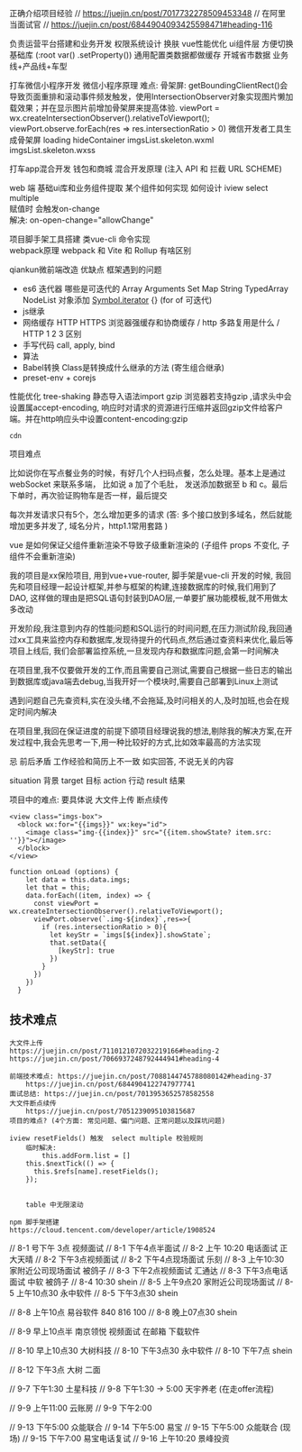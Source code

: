  正确介绍项目经验
 // https://juejin.cn/post/7017732278509453348
 // 在阿里当面试官
// https://juejin.cn/post/6844904093425598471#heading-116
 
负责运营平台搭建和业务开发
	权限系统设计 换肤  vue性能优化
	ui组件层  方便切换基础库  (:root var() .setProperty())
	通用配置类数据都做缓存 
		开城省市数据 业务线+产品线+车型

打车微信小程序开发
	微信小程序原理
	难点: 
		骨架屏: getBoundingClientRect()会导致页面重排和滚动事件频发触发，使用IntersectionObserver对象实现图片懒加载效果；并在显示图片前增加骨架屏来提高体验.
				viewPort = wx.createIntersectionObserver().relativeToViewport(); viewPort.observe.forEach(res => res.intersectionRatio > 0)
			微信开发者工具生成骨架屏  loading  hideContainer   imgsList.skeleton.wxml  imgsList.skeleton.wxss

打车app混合开发  钱包和商城
	混合开发原理 (注入 API 和 拦截 URL SCHEME)

web 端 基础ui库和业务组件提取
	某个组件如何实现  如何设计
		iview select multiple	
		赋值时  会触发on-change   
		解决: on-open-change="allowChange"

项目脚手架工具搭建
	类vue-cli 命令实现  
	webpack原理    webpack 和 Vite 和 Rollup 有啥区别

qiankun微前端改造
	优缺点  框架遇到的问题


- es6 迭代器 哪些是可迭代的  Array Arguments Set Map String TypedArray NodeList
	对象添加 [Symbol.iterator]() {}  (for of 可迭代)
- js继承
- 网络缓存 HTTP HTTPS   浏览器强缓存和协商缓存 /  http 多路复用是什么 / HTTP 1 2 3  区别
- 手写代码  call, apply, bind
- 算法
- Babel转换 Class是转换成什么继承的方法 (寄生组合继承)
- preset-env + corejs





性能优化
    tree-shaking  静态导入语法import
    gzip  浏览器若支持gzip ,请求头中会设置属accept-encoding, 响应时对请求的资源进行压缩并返回gzip文件给客户端。并在http响应头中设置content-encoding:gzip

    cdn




项目难点

比如说你在写点餐业务的时候，有好几个人扫码点餐，怎么处理。基本上是通过 webSocket 来联系多端，
比如说 a 加了个毛肚， 发送添加数据至 b 和 c。最后下单时，再次验证购物车是否一样，最后提交




每次并发请求只有5个，怎么增加更多的请求 (答: 多个接口放到多域名，然后就能增加更多并发了, 域名分片，http1.1常用套路
)


vue 是如何保证父组件重新渲染不导致子级重新渲染的  (子组件 props 不变化, 子组件不会重新渲染)



   我的项目是xx保险项目, 用到vue+vue-router, 脚手架是vue-cli 开发的时候, 我回先和项目经理一起设计框架,并参与框架的构建,连接数据库的时候,我们用到了DAO, 这样做的理由是把SQL语句封装到DAO层,一单要扩展功能模板,就不用做太多改动

   开发阶段,我注意到内存的性能问题和SQL运行的时间问题,在压力测试阶段,我回通过xx工具来监控内存和数据库,发现待提升的代码点,然后通过查资料来优化,最后等项目上线后,
   我们会部署监控系统,一旦发现内存和数据库问题,会第一时间解决

   在项目里,我不仅要做开发的工作,而且需要自己测试,需要自己根据一些日志的输出到数据库或java端去debug,当我开好一个模块时,需要自己部署到Linux上测试

   遇到问题自己先查资料,实在没头绪,不会拖延,及时问相关的人,及时加班,也会在规定时间内解决

   在项目里,我回在保证进度的前提下颌项目经理说我的想法,剔除我的解决方案,在开发过程中,我会先思考一下,用一种比较好的方式,比如效率最高的方法实现



   忌 前后矛盾
   	  工作经验和简历上不一致
   	  如实回答, 不说无关的内容



situation  背景
target	目标
action	行动
result	结果




项目中的难点:  要具体说
    大文件上传 断点续传





```javascrpt  骨架屏
<view class="imgs-box">
  <block wx:for="{{imgs}}" wx:key="id">
    <image class="img-{{index}}" src="{{item.showState? item.src: ''}}"></image>
  </block>
</view>

function onLoad (options) {
    let data = this.data.imgs;
    let that = this;
    data.forEach((item, index) => {
      const viewPort = wx.createIntersectionObserver().relativeToViewport();
      viewPort.observe(`.img-${index}`,res=>{
        if (res.intersectionRatio > 0){
          let keyStr = `imgs[${index}].showState`;
          that.setData({
            [keyStr]: true
          })
        }
      })
    })
  }
```


## 技术难点
```
大文件上传
https://juejin.cn/post/7110121072032219166#heading-2
https://juejin.cn/post/7066937248792444941#heading-4

前端技术难点: https://juejin.cn/post/7088144745788080142#heading-37
    https://juejin.cn/post/6844904122747977741
面试总结: https://juejin.cn/post/7013953652578582558
大文件断点续传
    https://juejin.cn/post/7051239095103815687
项目的难点? (4个方面: 常见问题、偏门问题、正常问题以及踩坑问题)

iview resetFields() 触发  select multiple 校验规则
    临时解决:
        this.addForm.list = []
    this.$nextTick(() => {
      this.$refs[name].resetFields();
    });


    table 中无限滚动

```


```
npm 脚手架搭建
https://cloud.tencent.com/developer/article/1908524
```



// 8-1 号下午 3点 视频面试
// 8-1 下午4点半面试
// 8-2 上午 10:20 电话面试  正大天晴
// 8-2 下午3点视频面试 
// 8-2 下午4点现场面试 乐刻
// 8-3 上午10:30 家附近公司现场面试  被鸽子
// 8-3 下午2点视频面试 汇通达
// 8-3 下午3点电话面试 中软    被鸽子
// 8-4 10:30 shein
// 8-5 上午9点20 家附近公司现场面试 
// 8-5 上午10点30 永中软件
// 8-5 下午3点30 shein

// 8-8 上午10点 易谷软件 840 816 100
// 8-8 晚上07点30 shein

// 8-9 早上10点半 南京领悦  视频面试 在邮箱  下载软件

// 8-10 早上10点30 大树科技
// 8-10 下午3点30 永中软件
// 8-10 下午7点 shein

// 8-12 下午3点 大树 二面



// 9-7 下午1:30 土星科技
// 9-8 下午1:30 -> 5:00 天宇养老  (在走offer流程)

// 9-9 上午11:00 云账房
// 9-9 下午2:00 

// 9-13 下午5:00 众能联合
// 9-14 下午5:00 易宝
// 9-15 下午5:00 众能联合 (现场)
// 9-15 下午7:00 易宝电话复试
// 9-16 上午10:20  景峰投资



























